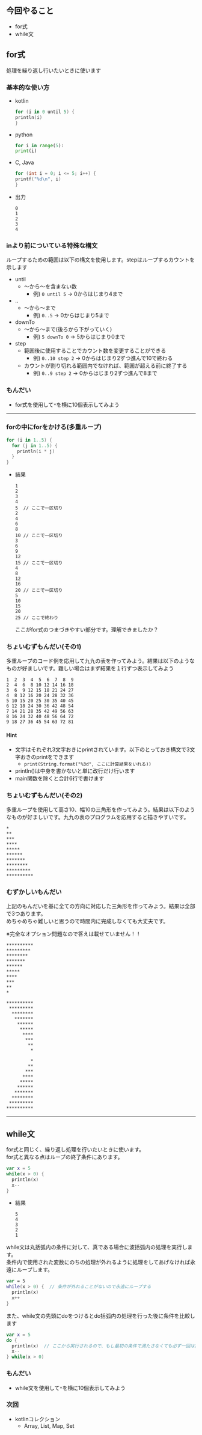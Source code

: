 ## 今回やること

- for式
- while文

## for式

処理を繰り返し行いたいときに使います

### 基本的な使い方

- kotlin

  ```kotlin
  for (i in 0 until 5) {
  println(i)
  }
  ```

- python

  ```python
  for i in range(5):
  print(i)
  ```

- C, Java

  ```c
  for (int i = 0; i <= 5; i++) {
  printf("%d\n", i)
  }
  ```

- 出力

  ```
  0
  1
  2
  3
  4
  ```

### inより前についている特殊な構文

ループするための範囲は以下の構文を使用します。stepはループするカウントを示します

- until
  - 〜から〜を含まない数
    - 例) `0 until 5` -> 0からはじまり4まで
- ..
  - 〜から〜まで
    - 例) `0..5` -> 0からはじまり5まで
- downTo
  - 〜から〜まで(後ろから下がっていく)
    - 例) `5 downTo 0` -> 5からはじまり0まで
- step
  - 範囲後に使用することでカウント数を変更することができる
    - 例) `0..10 step 2` -> 0からはじまり2ずつ進んで10で終わる
  - カウントが割り切れる範囲内でなければ、範囲が超える前に終了する
    - 例) `0..9 step 2` -> 0からはじまり2ずつ進んで8まで

### もんだい

- for式を使用して`*`を横に10個表示してみよう

<div style="page-break-before:always"></div>

---

### forの中にforをかける(多重ループ)

```kotlin
for (i in 1..5) {
  for (j in 1..5) {
    println(i * j)
  }
}
```

- 結果

  ```
  1
  2
  3
  4
  5  // ここで一区切り
  2
  4
  6
  8
  10 // ここで一区切り
  3
  6
  9
  12
  15 // ここで一区切り
  4
  8
  12
  16
  20 // ここで一区切り
  5
  10
  15
  20
  25 // ここで終わり
  ```

  ここがfor式のつまづきやすい部分です。理解できましたか？

### ちょいむずもんだい(その1)

多重ループのコード例を応用して九九の表を作ってみよう。結果は以下のようなものが好ましいです。難しい場合はまず結果を１行ずつ表示してみよう

```
1  2  3  4  5  6  7  8  9
2  4  6  8 10 12 14 16 18
3  6  9 12 15 18 21 24 27
4  8 12 16 20 24 28 32 36
5 10 15 20 25 30 35 40 45
6 12 18 24 30 36 42 48 54
7 14 21 28 35 42 49 56 63
8 16 24 32 40 48 56 64 72
9 18 27 36 45 54 63 72 81
```

#### Hint

- 文字はそれぞれ3文字おきにprintされています。以下のとっておき構文で3文字おきのprintをできます
  - `print(String.format("%3d", ここに計算結果をいれる))`
- println()は中身を書かないと単に改行だけ行います
- main関数を除くと合計6行で書けます

### ちょいむずもんだい(その2)

多重ループを使用して高さ10、幅10の三角形を作ってみよう。結果は以下のようなものが好ましいです。九九の表のプログラムを応用すると描きやすいです。

```
*
**
***
****
*****
******
*******
********
*********
**********
```

### むずかしいもんだい

上記のもんだいを基に全ての方向に対応した三角形を作ってみよう。結果は全部で3つあります。  
めちゃめちゃ難しいと思うので時間内に完成しなくても大丈夫です。

※完全なオプション問題なので答えは載せていません！！

```
**********
*********
********
*******
******
*****
****
***
**
*
```

```
**********
 *********
  ********
   *******
    ******
     *****
      ****
       ***
        **
         *
```

```
         *
        **
       ***
      ****
     *****
    ******
   *******
  ********
 *********
**********
```

---

## while文

for式と同じく、繰り返し処理を行いたいときに使います。  
for式と異なる点はループの終了条件にあります。

```kotlin
var x = 5
while(x > 0) {
  println(x)
  x--
}
```

- 結果

  ```
  5
  4
  3
  2
  1
  ```

while文は丸括弧内の条件に対して、真である場合に波括弧内の処理を実行します。  
条件内で使用された変数にのちの処理が外れるように処理をしてあげなければ永遠にループします。

```kotlin
var = 5
while(x > 0) {  // 条件が外れることがないので永遠にループする
  println(x)
  x++
}
```

また、while文の先頭にdoをつけるとdo括弧内の処理を行った後に条件を比較します

```kotlin
var x = 5 
do {
  println(x)  // ここから実行されるので、もし最初の条件で満たさなくても必ず一回は実行される
  x--
} while(x > 0)
```

### もんだい

- while文を使用して`*`を横に10個表示してみよう

### 次回

- kotlinコレクション
  - Array, List, Map, Set
